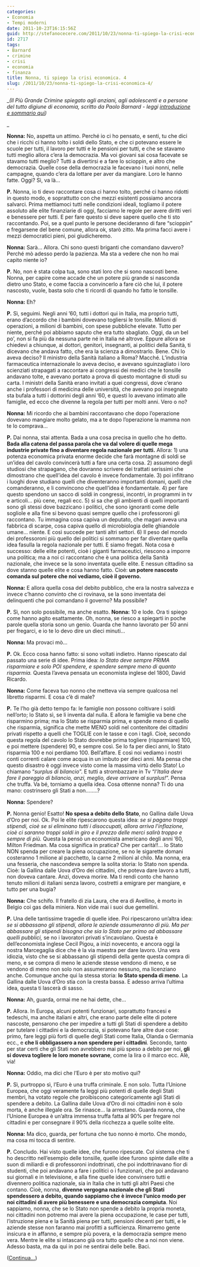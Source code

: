 ```yaml
---
categories:
- Economia
- Tempi moderni
date: 2011-10-23T16:15:56Z
guid: http://stefanocecere.com/2011/10/23/nonna-ti-spiego-la-crisi-economica-4/
id: 2717
tags:
- Barnard
- crimine
- crisi
- economia
- finanza
title: Nonna, ti spiego la crisi economica. 4
slug: /2011/10/23/nonna-ti-spiego-la-crisi-economica-4/
---
```


__(Il Più Grande Crimine spiegato agli anziani, agli adolescenti e a persone del tutto digiune di economia, scritto da Paolo Barnard - leggi [introduzione e sommario qui](http://stefanocecere.com/2011/10/24/vi-spiego-la-crisi-economica/ "Vi spiego la crisi economica"))_
  
_ 

**Nonna:** No, aspetta un attimo. Perché io ci ho pensato, e senti, tu che dici che i ricchi ci hanno tolto i soldi dello Stato, e che ci potevano essere le scuole per tutti, il lavoro per tutti e le pensioni per tutti, e che se stavamo tutti meglio allora c’era la democrazia. Ma voi giovani sai cosa facevate se stavamo tutti meglio? Tutti a divertirsi e a fare lo scioppin, e altro che democrazia. Quelle cose della democrazia le facevano i tuoi nonni, nelle campagne, quando c’era da lottare per aver da mangiare. Loro le hanno fatte. Oggi? Sì, va là…

**P.** Nonna, io ti devo raccontare cosa ci hanno tolto, perché ci hanno ridotti in questo modo, e soprattutto con che mezzi esistenti possiamo ancora salvarci. Prima mettiamoci tutti nelle condizioni ideali, togliamo il potere assoluto alle elite finanziarie di oggi, facciamo le regole per avere diritti veri e benessere per tutti. E per fare questo si deve sapere quello che ti sto raccontando. Poi, se a quel punto le persone decideranno di fare “scioppin” e fregarsene del bene comune, allora ok, starò zitto. Ma prima facci avere i mezzi democratici pieni, poi giudicheremo.

**Nonna:** Sarà… Allora. Chi sono questi briganti che comandano davvero? Perché mò adesso perdo la pazienza. Ma sta a vedere che non ho mai capito niente io?

**P.** No, non è stata colpa tua, sono stati loro che si sono nascosti bene. Nonna, per capire come accade che un potere più grande si nasconda dietro uno Stato, e come faccia a convincerlo a fare ciò che lui, il potere nascosto, vuole, basta solo che ti ricordi di quando ho fatto le tonsille.

**Nonna:** Eh?

**P.** Sì, seguimi. Negli anni ’60, tutti i dottori qui in Italia, ma proprio tutti, erano d’accordo che i bambini dovevano togliersi le tonsille. Milioni di operazioni, a milioni di bambini, con spese pubbliche elevate. Tutto per niente, perché poi abbiamo saputo che era tutto sbagliato. Oggi, da un bel po’, non si fa più da nessuna parte né in Italia né altrove. Eppure allora se chiedevi a chiunque, ai dottori, genitori, insegnanti, ai politici della Sanità, ti dicevano che andava fatto, che era la scienza a dimostrarlo. Bene. Chi lo aveva deciso? Il ministro della Sanità italiano a Roma? Macché. L’industria farmaceutica internazionale lo aveva deciso, e avevano sguinzagliato i loro scienziati strapagati a raccontare ai congressi dei medici che le tonsille andavano tolte, e avevano portato a prova di questo montagne di studi su carta. I ministri della Sanità erano invitati a quei congressi, dove c’erano anche i professori di medicina delle università, che avevano poi insegnato sta bufala a tutti i dottorini degli anni ’60, e questi lo avevano intimato alle famiglie, ed ecco che divenne la regola per tutti per molti anni. Vero o no?

**Nonna:** Mi ricordo che ai bambini raccontavano che dopo l’operazione dovevano mangiare molto gelato, ma a te dopo l’operazione la mamma non te lo comprava…

**P.** Dai nonna, stai attenta. Bada a una cosa precisa in quello che ho detto. **Bada alla catena del passa parola che va dal volere di quelle mega industrie private fino a diventare regola nazionale per tutti.** Allora: 1) una potenza economica privata enorme decide che farà montagne di soldi se un’idea del cavolo convincerà tutti a fare una certa cosa. 2) assumono degli studiosi che strapagano, che dovranno scrivere dei trattati serissimi che dimostrano che quell’idea del cavolo è invece fondamentale. 3) poi infiltrano i luoghi dove studiano quelli che diventeranno importanti domani, quelli che comanderanno, e li convincono che quell’idea è fondamentale. 4) per fare questo spendono un sacco di soldi in congressi, incontri, in programmi in tv e articoli… più cene, regali ecc. 5) si sa che gli ambienti di quelli importanti sono gli stessi dove bazzicano i politici, che sono ignoranti come delle sogliole e alla fine si bevono quasi sempre quello che i professoroni gli raccontano. Tu immagina cosa capiva un deputato, che magari aveva una fabbrica di scarpe, cosa capiva quello di microbiologia delle ghiandole umane… niente. E così succede per tanti altri settori. 6) Il peso del mondo dei professoroni più quello dei politici si sommano per far diventare quella idea fasulla la regola nazionale per tutti. E siamo fregati. Nota cosa è successo: delle elite potenti, cioè i giganti farmaceutici, riescono a imporre una politica; ma a noi ci raccontano che è una politica della Sanità nazionale, che invece se la sono inventata quelle elite. E nessun cittadino sa dove stanno quelle elite e cosa hanno fatto. Cioè: **un potere nascosto comanda sul potere che noi vediamo, cioè il governo.**

**Nonna:** E allora quella cosa del debito pubblico, che era la nostra salvezza e invece c’hanno convinto che ci rovinava, se la sono inventata dei delinquenti che poi comandano il governo? Ma possibile?

**P.** Sì, non solo possibile, ma anche esatto. **Nonna:** 10 e lode. Ora ti spiego come hanno agito esattamente. Oh, nonna, se riesco a spiegarti in poche parole quella storia sono un genio. Guarda che hanno lavorato per 50 anni per fregarci, e io te lo devo dire un dieci minuti…

**Nonna:** Ma provaci mò…

**P.** Ok. Ecco cosa hanno fatto: si sono voltati indietro. Hanno ripescato dal passato una serie di idee. Prima idea: _lo Stato deve sempre PRIMA risparmiare e solo POI spendere, e spendere sempre meno di quanto risparmia._ Questa l’aveva pensata un economista inglese del 1800, David Ricardo.

**Nonna:** Come faceva tuo nonno che metteva via sempre qualcosa nel libretto risparmi. E cosa c’è di male?

**P.** Te l’ho già detto tempo fa: le famiglie non possono coltivare i soldi nell’orto; lo Stato sì, se li inventa dal nulla. E allora le famiglie va bene che risparmino prima; ma lo Stato se risparmia prima, e spende meno di quello che risparmia, significa che mette MENO soldi nel contenitore dei cittadini privati rispetto a quelli che TOGLIE con le tasse e con i tagli. Cioè, secondo questa regola del cavolo lo Stato dovrebbe prima togliere (risparmiare) 100, e poi mettere (spendere) 90, e sempre così. Se lo fa per dieci anni, lo Stato risparmia 100 e noi perdiamo 100. Bell’affare. E così noi vediamo i nostri conti correnti calare come acqua in un imbuto per dieci anni. Ma pensa che questo disastro è oggi invece visto come la massima virtù dello Stato! Lo chiamano “_surplus di bilancio_”. E tutti a strombazzare in Tv “_l’Italia deve fare il pareggio di bilancio, anzi, meglio, deve arrivare al surplus!_”. Pensa che truffa. Va bé, torniamo a quella idea. Cosa ottenne nonna? Ti do una mano: costrinsero gli Stati a non……..?

**Nonna:** Spendere?

**P.** Nonna genio! Esatto! **No spesa a debito dello Stato**, no Gallina dalle Uova d’Oro per noi. Ok. Poi le elite ripescarono questa idea: _se si pagano troppi stipendi, cioè se si eliminano tutti i disoccupati, allora arriva l’inflazione, cioè ci saranno troppi soldi in giro e il prezzo delle merci salirà troppo e sempre di più._ Questa la pensò un economista americano degli anni ’60, Milton Friedman. Ma cosa significa in pratica? Che per carità!!… lo Stato NON spenda per creare la piena occupazione, se no le sigarette domani costeranno 1 milione al pacchetto, la carne 2 milioni al chilo. Ma nonna, era una fesseria, che nascondeva sempre la solita storia: lo Stato non spenda. Cioè: la Gallina dalle Uova d’Oro dei cittadini, che poteva dare lavoro a tutti, non doveva cantare. Anzi, doveva morire. Ma ti rendi conto che hanno tenuto milioni di italiani senza lavoro, costretti a emigrare per mangiare, e tutto per una bugia?

**Nonna:** Che schifo. Il fratello di zia Laura, che era di Avellino, è morto in Belgio coi gas della miniera. Non vide mai i suoi due gemellini.

**P.** Una delle tantissime tragedie di quelle idee. Poi ripescarono un’altra idea: _se si abbassano gli stipendi, allora le aziende assumeranno di più. Ma per abbassare gli stipendi bisogna che sia lo Stato per primo ad abbassare quelli pubblici,_ se no i lavoratori privati s’incavolano. Questa è dell’economista inglese Cecil Pigou, a inizi novecento, e ancora oggi la nostra Marcegaglia dice che è la via maestra per dare lavoro. Una vera idiozia, visto che se si abbassano gli stipendi della gente questa compra di meno, e se compra di meno le aziende stesse vendono di meno, e se vendono di meno non solo non assumeranno nessuno, ma licenziano anche. Comunque anche qui la stessa storia: **lo Stato spenda di meno**. La Gallina dalle Uova d’Oro stia con la cresta bassa. E adesso arriva l’ultima idea, questa ti lascerà di sasso.

**Nonna:** Ah, guarda, ormai me ne hai dette, che…

**P.** Allora. In Europa, alcuni potenti funzionari, soprattutto francesi e tedeschi, ma anche italiani e altri, che erano parte delle elite di potere nascoste, pensarono che per impedire a tutti gli Stati di spendere a debito per tutelare i cittadini e la democrazia, si potevano fare altre due cose: primo, fare leggi più forti di quelle degli Stati come Italia, Olanda o Germania ecc., e **che li obbligassero a non spendere per i cittadini**. Secondo, tanto per star certi che gli Stati non avrebbero mai più speso a debito per noi, **gli si doveva togliere le loro monete sovrane**, come la lira o il marco ecc. Alè, via!

**Nonna:** Oddio, ma dici che l’Euro è per sto motivo qui?

**P.** Sì, purtroppo sì, l’Euro è una truffa criminale. E non solo. Tutta l’Unione Europea, che oggi veramente fa leggi più potenti di quelle degli Stati membri, ha votato regole che proibiscono categoricamente agli Stati di spendere a debito. La Gallina dalle Uova d’Oro di noi cittadini non è solo morta, è anche illegale ora. Se rinasce… la arrestano. Guarda nonna, che l’Unione Europea è un’altra immensa truffa fatta al 90% per fregare noi cittadini e per consegnare il 90% della ricchezza a quelle solite elite.

**Nonna:** Ma dico, guarda, per fortuna che tuo nonno è morto. Che mondo, ma cosa mi tocca di sentire.

**P.** Concludo. Hai visto quelle idee, che furono ripescate. Col sistema che ti ho descritto nell’esempio delle tonsille, quelle idee furono spinte dalle elite a suon di miliardi e di professoroni indottrinati, che poi indottrinavano fior di studenti, che poi andavano a fare i politici o i funzionari, che poi andavano sui giornali e in televisione, e alla fine quelle idee convinsero tutti e divennero politica nazionale, sia in Italia che in tutti gli altri Paesi che contano. Cioè, nonna, **divenne vergogna nazionale che gli Stati spendessero a debito, quando sappiamo che è invece l’unico modo per noi cittadini di avere più benessere e una democrazia compiuta**. Noi sappiamo, nonna, che se lo Stato non spende a debito la propria moneta, noi cittadini non potremo mai avere la piena occupazione, le case per tutti, l’istruzione piena e la Sanità piena per tutti, pensioni decenti per tutti, e le aziende stesse non faranno mai profitti a sufficienza. Rimarremo gente insicura e in affanno, e sempre più povera, e la democrazia sempre meno vera. Mentre le elite si intascano già ora tutto quello che a noi non viene. Adesso basta, ma da qui in poi ne sentirai delle belle. Baci.

([Continua…](http://stefanocecere.com/2011/10/24/nonna-ti-spiego-la-crisi-economica-5/ "Nonna, ti spiego la crisi economica. 5"))